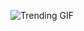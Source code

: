 
<!-- GIF_SECTION -->
![Trending GIF](https://media2.giphy.com/media/v1.Y2lkPThiYjIxNzcyZ3pwdjdzZ2ZjdTlhaXlqZnFqYjM5MmZ1M2c0NWRyZjdka3BnY3J5cSZlcD12MV9naWZzX3NlYXJjaCZjdD1n/p4NLw3I4U0idi/giphy.gif)
<!-- END_GIF_SECTION -->
